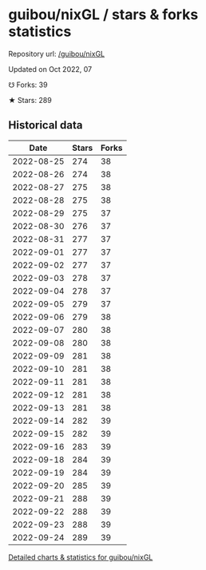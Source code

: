 # guibou/nixGL / stars & forks statistics

Repository url: [/guibou/nixGL](https://github.com/guibou/nixGL)

Updated on Oct 2022, 07

☋ Forks: 39

★ Stars: 289

## Historical data
| Date | Stars | Forks |
|------|-------|-------|
| 2022-08-25 | 274 | 38 | 
| 2022-08-26 | 274 | 38 | 
| 2022-08-27 | 275 | 38 | 
| 2022-08-28 | 275 | 38 | 
| 2022-08-29 | 275 | 37 | 
| 2022-08-30 | 276 | 37 | 
| 2022-08-31 | 277 | 37 | 
| 2022-09-01 | 277 | 37 | 
| 2022-09-02 | 277 | 37 | 
| 2022-09-03 | 278 | 37 | 
| 2022-09-04 | 278 | 37 | 
| 2022-09-05 | 279 | 37 | 
| 2022-09-06 | 279 | 38 | 
| 2022-09-07 | 280 | 38 | 
| 2022-09-08 | 280 | 38 | 
| 2022-09-09 | 281 | 38 | 
| 2022-09-10 | 281 | 38 | 
| 2022-09-11 | 281 | 38 | 
| 2022-09-12 | 281 | 38 | 
| 2022-09-13 | 281 | 38 | 
| 2022-09-14 | 282 | 39 | 
| 2022-09-15 | 282 | 39 | 
| 2022-09-16 | 283 | 39 | 
| 2022-09-18 | 284 | 39 | 
| 2022-09-19 | 284 | 39 | 
| 2022-09-20 | 285 | 39 | 
| 2022-09-21 | 288 | 39 | 
| 2022-09-22 | 288 | 39 | 
| 2022-09-23 | 288 | 39 | 
| 2022-09-24 | 289 | 39 | 


[Detailed charts & statistics for guibou/nixGL](https://reviewgithub.com/rep/guibou/nixGL)
